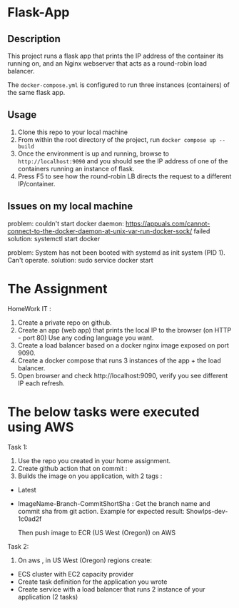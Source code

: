 # Flask-App
## Description
This project runs a flask app that prints the IP address of the container its running on, and an Nginx webserver that acts as a round-robin load balancer.

The `docker-compose.yml` is configured to run three instances (containers) of the same flask app.

## Usage
1. Clone this repo to your local machine
2. From within the root directory of the project, run `docker compose up --build`
3. Once the environment is up and running, browse to `http://localhost:9090` and you should see the IP address of one of the containers running an instance of flask.
4. Press F5 to see how the round-robin LB directs the request to a different IP/container.


## Issues on my local machine
problem: couldn't start docker daemon: https://appuals.com/cannot-connect-to-the-docker-daemon-at-unix-var-run-docker-sock/
failed solution: systemctl start docker

problem: System has not been booted with systemd as init system (PID 1). Can't operate.
solution: sudo service docker start

# The Assignment
HomeWork IT :
1. Create a private repo on github.
2. Create an app (web app) that prints the local IP to the browser (on HTTP - port 80) Use
any coding language you want.
3. Create a load balancer based on a docker nginx image exposed on port 9090.
4. Create a docker compose that runs 3 instances of the app + the load balancer.
5. Open browser and check http://localhost:9090, verify you see different IP each refresh.

# The below tasks were executed using AWS
Task 1:
1. Use the repo you created in your home assignment.
2. Create github action that on commit :
3. Builds the image on you application, with 2 tags :
* Latest
* ImageName-Branch-CommitShortSha : Get the branch name and commit sha from git action. Example for expected result: ShowIps-dev-1c0ad2f

    Then push image to ECR (US West (Oregon)) on AWS 



Task 2:
1. On aws , in US West (Oregon) regions create:
* ECS cluster with EC2 capacity provider
* Create task definition for the application you wrote
* Create service with a load balancer that runs 2 instance of your application (2 tasks)
